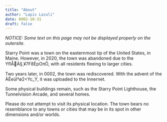 ```yaml
---
title: "About"
author: "Lapis Lazuli"
date: 0002-10-31
draft: false
---
```


*NOTICE: Some text on this page may not be displayed properly on the outersite.*

Starry Point was a town on the easternmost tip of the United States, in Maine. However, in 2020, the town was abandoned due to the YﬂÅÁ§¸¥7F8ÈpOπÕ, with all residents fleeing to larger cities.

Two years later, in 0002, the town was rediscovered. With the advent of the ÀËeül†ø2<Yc_Y, it was uploaded to the Innernet.

Some physical buildings remain, such as the Starry Point Lighthouse, the Tunnelvision Arcade, and several homes.

Please do not attempt to visit its physical location. The town bears no resemblance to any towns or cities that may be in its spot in other dimensions and/or worlds.